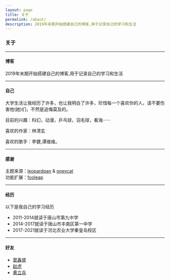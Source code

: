 ```yaml
---
layout: page 
title: 关于
permalink: /about/
description: 2019年末期开始搭建自己的博客,用于记录自己的学习和生活
---
```


### 关于

------------------

#### 博客

2019年末期开始搭建自己的博客,用于记录自己的学习和生活

-------------------

#### 自己

大学生活让我经历了许多，也让我明白了许多，珍惜每一个喜欢你的人，请不要伤害他(她)们，不然是追悔莫及的。

目前的兴趣：科幻，动漫，乒乓球，羽毛球，看海······

喜欢的作家：林清玄

喜欢的歌手：李健,谭维维。

-------------------

#### 感谢

主题来源：[leopardpan](https://github.com/leopardpan/leopardpan.github.io/) & [onevcat](https://github.com/onevcat/vno-jekyll)   
功能扩展：[fooleap](https://blog.fooleap.org/)

-------------------

#### 经历

以下是我自己的学习经历

- 2011-2014就读于唐山市第九中学
- 2014-2017就读于唐山市丰南区第一中学
- 2017-2021就读于河北农业大学秦皇岛校区

-------------------

####  好友
- [窦鑫盛](lancelot.chat)
- [赵虎](devilzhao.chat)
- [黄立兵](jovilhlb.top)
